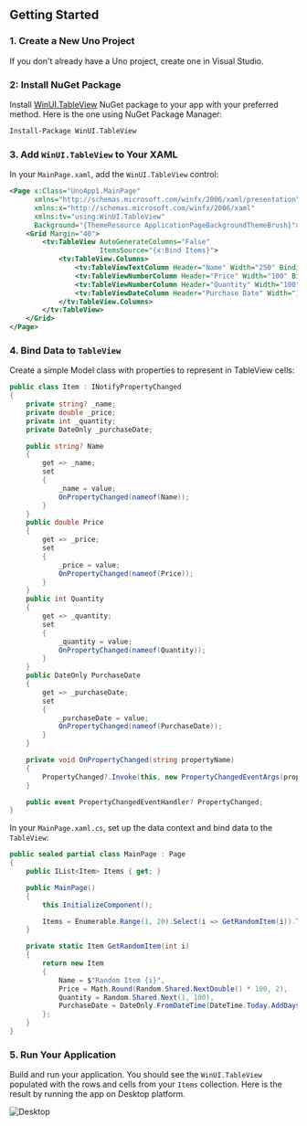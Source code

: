 ## Getting Started

### 1. Create a New Uno Project

If you don't already have a Uno project, create one in Visual Studio.

### 2: Install NuGet Package
Install [WinUI.TableView](https://www.nuget.org/packages/WinUI.TableView) NuGet package to your app with your preferred method. Here is the one using NuGet Package Manager:

```bash
Install-Package WinUI.TableView
```
### 3. Add `WinUI.TableView` to Your XAML

In your `MainPage.xaml`, add the `WinUI.TableView` control:

```xml
<Page x:Class="UnoApp1.MainPage"
      xmlns="http://schemas.microsoft.com/winfx/2006/xaml/presentation"
      xmlns:x="http://schemas.microsoft.com/winfx/2006/xaml"
      xmlns:tv="using:WinUI.TableView"      
      Background="{ThemeResource ApplicationPageBackgroundThemeBrush}">
    <Grid Margin="40">
        <tv:TableView AutoGenerateColumns="False"
                      ItemsSource="{x:Bind Items}">
            <tv:TableView.Columns>
                <tv:TableViewTextColumn Header="Name" Width="250" Binding="{Binding Name}" />
                <tv:TableViewNumberColumn Header="Price" Width="100" Binding="{Binding Price}" />
                <tv:TableViewNumberColumn Header="Quantity" Width="100" Binding="{Binding Quantity}" />
                <tv:TableViewDateColumn Header="Purchase Date" Width="140" Binding="{Binding PurchaseDate}" />
            </tv:TableView.Columns>
        </tv:TableView>
    </Grid>
</Page>
```

### 4. Bind Data to `TableView`

Create a simple Model class with properties to represent in TableView cells:

```csharp
public class Item : INotifyPropertyChanged
{
    private string? _name;
    private double _price;
    private int _quantity;
    private DateOnly _purchaseDate;

    public string? Name
    {
        get => _name;
        set
        {
            _name = value;
            OnPropertyChanged(nameof(Name));
        }
    }
    public double Price
    {
        get => _price;
        set
        {
            _price = value;
            OnPropertyChanged(nameof(Price));
        }
    }
    public int Quantity
    {
        get => _quantity;
        set
        {
            _quantity = value;
            OnPropertyChanged(nameof(Quantity));
        }
    }
    public DateOnly PurchaseDate
    {
        get => _purchaseDate;
        set
        {
            _purchaseDate = value;
            OnPropertyChanged(nameof(PurchaseDate));
        }
    }

    private void OnPropertyChanged(string propertyName)
    {
        PropertyChanged?.Invoke(this, new PropertyChangedEventArgs(propertyName));
    }

    public event PropertyChangedEventHandler? PropertyChanged;
}
```

In your `MainPage.xaml.cs`, set up the data context and bind data to the `TableView`:

```csharp
public sealed partial class MainPage : Page
{
    public IList<Item> Items { get; }

    public MainPage()
    {
        this.InitializeComponent();

        Items = Enumerable.Range(1, 20).Select(i => GetRandomItem(i)).ToList();
    }

    private static Item GetRandomItem(int i)
    {
        return new Item
        {
            Name = $"Random Item {i}",
            Price = Math.Round(Random.Shared.NextDouble() * 100, 2),
            Quantity = Random.Shared.Next(1, 100),
            PurchaseDate = DateOnly.FromDateTime(DateTime.Today.AddDays(Random.Shared.Next(-90, 90)))
        };
    }
}
```

### 5. Run Your Application

Build and run your application. You should see the `WinUI.TableView` populated with the rows and cells from your `Items` collection. Here is the result by running the app on Desktop platform.

![Desktop](https://github.com/user-attachments/assets/9b338487-702c-4812-a8ec-29d49e54549c)
